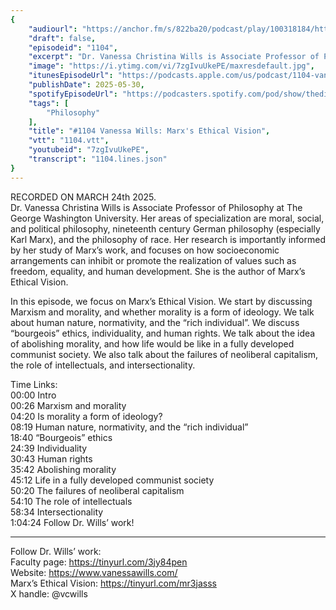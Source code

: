 ```yaml
---
{
	"audiourl": "https://anchor.fm/s/822ba20/podcast/play/100318184/https%3A%2F%2Fd3ctxlq1ktw2nl.cloudfront.net%2Fstaging%2F2025-2-24%2F1cb578b0-0d0a-f562-3c0f-b85cf7be840f.m4a",
	"draft": false,
	"episodeid": "1104",
	"excerpt": "Dr. Vanessa Christina Wills is Associate Professor of Philosophy at The George Washington University. Her areas of specialization are moral, social, and political philosophy, nineteenth century German philosophy (especially Karl Marx), and the philosophy of race. Her research is importantly informed by her study of Marx’s work, and focuses on how socioeconomic arrangements can inhibit or promote the realization of values such as freedom, equality, and human development. She is the author of Marx’s Ethical Vision.",
	"image": "https://i.ytimg.com/vi/7zgIvuUkePE/maxresdefault.jpg",
	"itunesEpisodeUrl": "https://podcasts.apple.com/us/podcast/1104-vanessa-wills-marxs-ethical-vision/id1451347236?i=1000710593399&uo=4",
	"publishDate": 2025-05-30,
	"spotifyEpisodeUrl": "https://podcasters.spotify.com/pod/show/thedissenter/episodes/1104-Vanessa-Wills-Marxs-Ethical-Vision-e30jvh8",
	"tags": [
		"Philosophy"
	],
	"title": "#1104 Vanessa Wills: Marx's Ethical Vision",
	"vtt": "1104.vtt",
	"youtubeid": "7zgIvuUkePE",
	"transcript": "1104.lines.json"
}
---
```

RECORDED ON MARCH 24th 2025.  
Dr. Vanessa Christina Wills is Associate Professor of Philosophy at The George Washington University. Her areas of specialization are moral, social, and political philosophy, nineteenth century German philosophy (especially Karl Marx), and the philosophy of race. Her research is importantly informed by her study of Marx’s work, and focuses on how socioeconomic arrangements can inhibit or promote the realization of values such as freedom, equality, and human development. She is the author of Marx’s Ethical Vision.

In this episode, we focus on Marx’s Ethical Vision. We start by discussing Marxism and morality, and whether morality is a form of ideology. We talk about human nature, normativity, and the “rich individual”. We discuss “bourgeois” ethics, individuality, and human rights. We talk about the idea of abolishing morality, and how life would be like in a fully developed communist society. We also talk about the failures of neoliberal capitalism, the role of intellectuals, and intersectionality.

Time Links:  
<time>00:00</time> Intro  
<time>00:26</time> Marxism and morality  
<time>04:20</time> Is morality a form of ideology?  
<time>08:19</time> Human nature, normativity, and the “rich individual”  
<time>18:40</time> “Bourgeois” ethics  
<time>24:39</time> Individuality  
<time>30:43</time> Human rights  
<time>35:42</time> Abolishing morality  
<time>45:12</time> Life in a fully developed communist society  
<time>50:20</time> The failures of neoliberal capitalism  
<time>54:10</time> The role of intellectuals  
<time>58:34</time> Intersectionality  
<time>1:04:24</time> Follow Dr. Wills’ work!

---

Follow Dr. Wills’ work:  
Faculty page: https://tinyurl.com/3jy84pen  
Website: https://www.vanessawills.com/  
Marx’s Ethical Vision: https://tinyurl.com/mr3jasss  
X handle: @vcwills
